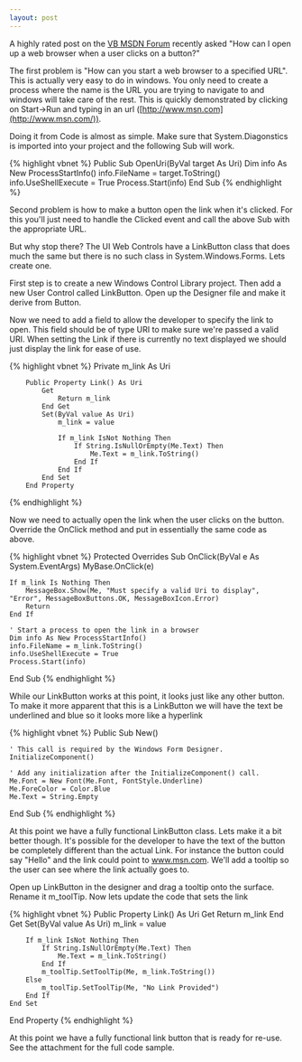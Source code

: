 ```yaml
---
layout: post
---
```

A highly rated post on the [VB MSDN Forum](http://forums.microsoft.com/MSDN/default.aspx?forumgroupid=10&siteid=1) recently asked "How can I open up a web browser when a user clicks on a button?"

The first problem is "How can you start a web browser to a specified URL".  This is actually very easy to do in windows.  You only need to create a process where the name is the URL you are trying to navigate to and windows will take care of the rest.  This is quickly demonstrated by clicking on Start->Run and typing in an url ([http://www.msn.com](http://www.msn.com/)).

Doing it from Code is almost as simple.  Make sure that System.Diagonstics is imported into your project and the following Sub will work.

{% highlight vbnet %}
Public Sub OpenUri(ByVal target As Uri)
    Dim info As New ProcessStartInfo()
    info.FileName = target.ToString()
    info.UseShellExecute = True
    Process.Start(info)
End Sub
{% endhighlight %}

Second problem is how to make a button open the link when it's clicked.  For this you'll just need to handle the Clicked event and call the above Sub with the appropriate URL.

But why stop there?  The UI Web Controls have a LinkButton class that does much the same but there is no such class in System.Windows.Forms.  Lets create one.

First step is to create a new Windows Control Library project.  Then add a new User Control called LinkButton.  Open up the Designer file and make it derive from Button.

Now we need to add a field to allow the developer to specify the link to open.  This field should be of type URI to make sure we're passed a valid URI.  When setting the Link if there is currently no text displayed we should just display the link for ease of use.

    
{% highlight vbnet %}
        Private m_link As Uri
    
        Public Property Link() As Uri
            Get
                Return m_link
            End Get
            Set(ByVal value As Uri)
                m_link = value
    
                If m_link IsNot Nothing Then
                    If String.IsNullOrEmpty(Me.Text) Then
                        Me.Text = m_link.ToString()
                    End If
                End If
            End Set
        End Property
{% endhighlight %}

Now we need to actually open the link when the user clicks on the button.  Override the OnClick method and put in essentially the same code as above.

{% highlight vbnet %}
Protected Overrides Sub OnClick(ByVal e As System.EventArgs)
    MyBase.OnClick(e)

    If m_link Is Nothing Then
        MessageBox.Show(Me, "Must specify a valid Uri to display", "Error", MessageBoxButtons.OK, MessageBoxIcon.Error)
        Return
    End If

    ' Start a process to open the link in a browser
    Dim info As New ProcessStartInfo()
    info.FileName = m_link.ToString()
    info.UseShellExecute = True
    Process.Start(info)
End Sub
{% endhighlight %}

While our LinkButton works at this point, it looks just like any other button.  To make it more apparent that this is a LinkButton we will have the text be underlined and blue so it looks more like a hyperlink

{% highlight vbnet %}
Public Sub New()

    ' This call is required by the Windows Form Designer.
    InitializeComponent()

    ' Add any initialization after the InitializeComponent() call.
    Me.Font = New Font(Me.Font, FontStyle.Underline)
    Me.ForeColor = Color.Blue
    Me.Text = String.Empty
End Sub
{% endhighlight %}
    

At this point we have a fully functional LinkButton class. Lets make it a bit better though. It's possible for the developer to have the text of the button be completely different than the actual Link. For instance the button could say "Hello" and the link could point to www.msn.com. We'll add a tooltip so the user can see where the link actually goes to.

Open up LinkButton in the designer and drag a tooltip onto the surface. Rename it m_toolTip. Now lets update the code that sets the link

{% highlight vbnet %}
Public Property Link() As Uri
    Get
        Return m_link
    End Get
    Set(ByVal value As Uri)
        m_link = value

        If m_link IsNot Nothing Then
            If String.IsNullOrEmpty(Me.Text) Then
                Me.Text = m_link.ToString()
            End If
            m_toolTip.SetToolTip(Me, m_link.ToString())
        Else
            m_toolTip.SetToolTip(Me, "No Link Provided")
        End If
    End Set
End Property
{% endhighlight %}

At this point we have a fully functional link button that is ready for re-use.  See the attachment for the full code sample.

